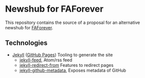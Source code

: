# Newshub for FAForever

This repository contains the source of a proposal for an alternative newshub for [FAForever](https://faforever.com/).

## Technologies

- [Jekyll](https://jekyllrb.com/) ([GitHub Pages](https://pages.github.com/)) Tooling to generate the site
  - [jekyll-feed](https://github.com/jekyll/jekyll-feed), Atom/rss feed
  - [jekyll-redirect-from](https://github.com/jekyll/jekyll-redirect-from) Features to redirect pages
  - [jekyll-github-metadata](https://github.com/jekyll/github-metadata), Exposes metadata of GitHub
